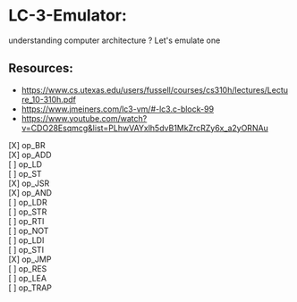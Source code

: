 # LC-3-Emulator:
understanding computer architecture ? Let's emulate one

## Resources:
- https://www.cs.utexas.edu/users/fussell/courses/cs310h/lectures/Lecture_10-310h.pdf
- https://www.jmeiners.com/lc3-vm/#-lc3.c-block-99
- https://www.youtube.com/watch?v=CDO28Esqmcg&list=PLhwVAYxlh5dvB1MkZrcRZy6x_a2yORNAu

[X] op_BR  
[X] op_ADD  
[ ] op_LD  
[ ] op_ST  
[X] op_JSR  
[X] op_AND  
[ ] op_LDR  
[ ] op_STR  
[ ] op_RTI  
[ ] op_NOT  
[ ] op_LDI  
[ ] op_STI  
[X] op_JMP  
[ ] op_RES  
[ ] op_LEA  
[ ] op_TRAP  

